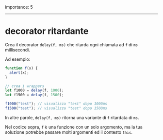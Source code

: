 importance: 5

---

# decorator ritardante

Crea il decorator `delay(f, ms)` che ritarda ogni chiamata ad `f` di `ms` millisecondi.

Ad esempio:

```js
function f(x) {
  alert(x);
}

// crea i wrappers
let f1000 = delay(f, 1000);
let f1500 = delay(f, 1500);

f1000("test"); // visualizza "test" dopo 1000ms
f1500("test"); // visualizza "test" dopo 1500ms
```

In altre parole, `delay(f, ms)` ritorna una variante di `f` ritardata di `ms`.

Nel codice sopra, `f` è una funzione con un solo argomento, ma la tua soluzione potrebbe passare molti argomenti ed il contesto `this`.
